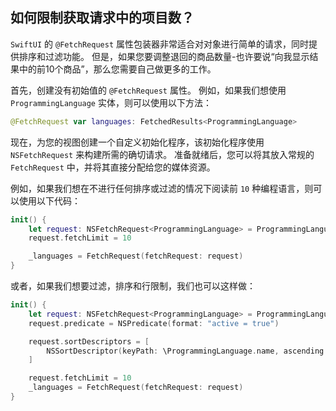 如何限制获取请求中的项目数？
---

`SwiftUI` 的 `@FetchRequest` 属性包装器非常适合对对象进行简单的请求，同时提供排序和过滤功能。 但是，如果您要调整退回的商品数量-也许要说“向我显示结果中的前10个商品”，那么您需要自己做更多的工作。

首先，创建没有初始值的 `@FetchRequest` 属性。 例如，如果我们想使用 `ProgrammingLanguage` 实体，则可以使用以下方法：

```swift
@FetchRequest var languages: FetchedResults<ProgrammingLanguage>
```

现在，为您的视图创建一个自定义初始化程序，该初始化程序使用 `NSFetchRequest` 来构建所需的确切请求。 准备就绪后，您可以将其放入常规的 `FetchRequest` 中，并将其直接分配给您的媒体资源。

例如，如果我们想在不进行任何排序或过滤的情况下阅读前 `10` 种编程语言，则可以使用以下代码：

```swift
init() {
    let request: NSFetchRequest<ProgrammingLanguage> = ProgrammingLanguage.fetchRequest()
    request.fetchLimit = 10

    _languages = FetchRequest(fetchRequest: request)
}
```

或者，如果我们想要过滤，排序和行限制，我们也可以这样做：

```swift
init() {
    let request: NSFetchRequest<ProgrammingLanguage> = ProgrammingLanguage.fetchRequest()
    request.predicate = NSPredicate(format: "active = true")

    request.sortDescriptors = [
        NSSortDescriptor(keyPath: \ProgrammingLanguage.name, ascending: true)
    ]

    request.fetchLimit = 10
    _languages = FetchRequest(fetchRequest: request)
}
```